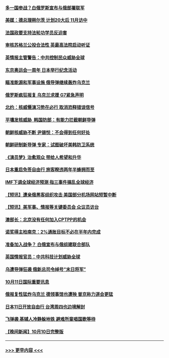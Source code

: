 #### [多一国参战？白俄罗斯宣布与俄部署联军](../pages/prog202/a103549264.md?t=10121150) 
#### [美媒：德总理朔尔茨 计划20大后 11月访中](../pages/prog202/a103549255.md?t=10121150) 
#### [法国政要支持法轮功学员反迫害](../pages/prog202/a103549206.md?t=10121150) 
#### [审核苏格兰公投合法性 英最高法院启动听证](../pages/prog202/a103549106.md?t=10121150) 
#### [英情报主管警告：中共控制民众威胁全球](../pages/prog202/a103549108.md?t=10121150) 
#### [东京奥运会一周年 日本举行纪念活动](../pages/prog202/a103549116.md?t=10121150) 
#### [瞄准能源和军事设施 俄导弹继续轰炸乌克兰](../pages/prog202/a103549095.md?t=10121150) 
#### [俄罗斯疯狂报复 乌克兰求援 G7紧急声明](../pages/prog202/a103549097.md?t=10121150) 
#### [北约：核威慑演习势在必行 取消恐释错误信号](../pages/prog202/a103548924.md?t=10121150) 
#### [平壤发核威胁  韩国防部：有能力拦截朝鲜导弹](../pages/prog202/a103548977.md?t=10121150) 
#### [朝鲜核威胁不断 尹锡悦：不会得到任何好处](../pages/prog202/a103548897.md?t=10121150) 
#### [朝鲜研制新导弹 专家：试图破坏美韩防卫系统](../pages/prog202/a103548895.md?t=10121150) 
#### [《演员梦》治愈观众 带给人希望和升华](../pages/prog202/a103548900.md?t=10121150) 
#### [日本重启免签自由行 旅客睽违两年半蜂拥而至](../pages/prog202/a103548893.md?t=10121150) 
#### [IMF下调全球经济预测 指三事件搞乱全球经济](../pages/prog202/a103548867.md?t=10121150) 
#### [【短讯】遭亲俄黑客组织攻击 美国部分机场网站短暂中断](../pages/prog202/a103548912.md?t=10121150) 
#### [【短讯】美军事、情报等关键委员会 众议员访台](../pages/prog202/a103548889.md?t=10121150) 
#### [澳部长：北京没有任何加入CPTPP的机会](../pages/prog202/a103548779.md?t=10121150) 
#### [诺奖得主柏南克：2%通胀目标不必在半年内完成](../pages/prog202/a103548752.md?t=10121150) 
#### [准备加入战争？ 白俄宣布与俄组建联合部队](../pages/prog202/a103548626.md?t=10121150) 
#### [英国情报官员：中共科技计划威胁全球](../pages/prog202/a103548622.md?t=10121150) 
#### [乌遭导弹狂袭 俄新总司令绰号“末日将军”](../pages/prog202/a103548618.md?t=10121150) 
#### [10月11日国际重要讯息](../pages/prog202/a103548638.md?t=10121150) 
#### [俄报复性猛炸乌克兰 德领事馆也遭殃 普京称力道会更猛](../pages/prog202/a103548525.md?t=10121150) 
#### [日本11日开放自由行 台湾周四也边境解封](../pages/prog202/a103548516.md?t=10121150) 
#### [飞弹袭 基辅人冷静躲地铁 避难所童唱国歌等待](../pages/prog202/a103548505.md?t=10121150) 
#### [【晚间新闻】10月10日完整版](../pages/prog202/a103548380.md?t=10121150) 

----
#### [ >>> 更早内容 <<< ](../indexes/prog202-earlier.md)
